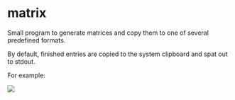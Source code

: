 # matrix

Small program to generate matrices and copy them to one of several
predefined formats.

By default, finished entries are copied to the system clipboard and spat
out to stdout.

For example:

![](https://user-images.githubusercontent.com/50166980/156989797-07046d20-9b87-44b7-a05f-b1ab8ddd3c12.gif)
